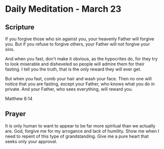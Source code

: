 # Daily Meditation - March 23

## Scripture

If you forgive those who sin against you, your heavenly Father will forgive you.
But if you refuse to forgive others, your Father will not forgive your sins.

And  when you fast, don't make it obvious, as the hypocrites do, for they  try
to look miserable and disheveled so people will admire them for  their fasting.
I tell you the truth, that is the only reward they will  ever get. 

But when you fast, comb your hair and wash your face. Then  no one will notice
that you are fasting, except your Father, who knows  what you do in private. And
your Father, who sees everything, will  reward you.

Matthew 6:14


## Prayer

It is only human to want to appear to be far more spiritual than we actually
are.  God, forgive me for my arrogance and lack of humility.  Show me when I
need to repent of this type of grandstanding.  Give me a pure heart that seeks
only your approval.

